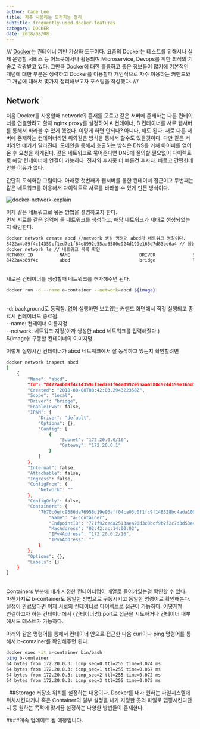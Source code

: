 ```yaml
---
author: Cade Lee
title: 자주 사용하는 도커기능 정리
subtitle: frequently-used-docker-features
category: DOCKER
date: 2018/08/08
---
```


///
[Docker][Docker]는 컨테이너 기반 가상화 도구이다. 요즘의 Docker는 테스트를 위해서나 실제 운영할 서비스 등 어느곳에서나 활용되며 Microservice, Devops를 위한 최적의 기술로 각광받고 있다.
그만큼 Docker에 대한 훌륭하고 좋은 정보들이 많기에 기본적인 개념에 대한 부분은 생략하고 Docker를 이용할때 개인적으로 자주 이용하는 커맨드와 그 개념에 대해서 몇가지 정리해보고자 포스팅을 작성했다.
///

## Network
처음 Docker를 사용할때 network의 존재를 모르고 같은 서버에 존재하는 다른 컨테이너를 연결할려고 할때 nginx proxy를 설정하여 A 컨테이너, B 컨테이너를 서로 웹서버를 통해서 바라볼 수 있게 했었다. 이렇게 하면 안되나? 아니다, 해도 된다. 서로 다른 서버에 존재하는 컨테이너라면 위와같은 방식을 통해서 할수도 있을것이다. 다만 같은 서버라면 얘기가 달라진다. 도메인을 통해서 호출하는 방식은 DNS를 거쳐 아이피를 얻어온 후 요청을 하게된다. 같은 네트워크로 묶어준다면 DNS에 질의할 필요없이 다이렉트로 해당 컨테이너에 연결이 가능하다. 전자와 후자중 더 빠른건 후자다. 빠르고 간편한데 안쓸 이유가 없다.

간단히 도식화한 그림이다. 아래중 첫번째가 웹서버를 통한 컨테이너 접근이고 두번째는 같은 네트워크를 이용해서 다이렉트로 서로를 바라볼 수 있게 만든 방식이다.

![docker-network-explain]('/images/docker-network-explain(1).png')

이제 같은 네트워크로 묶는 방법을 설명하고자 한다.  
먼저 서로를 같은 영역에 둘 네트워크를 생성하고, 해당 네트워크가 제대로 생성되었는지 확인한다.

```bash
docker network create abcd //network 생성 명령어 abcd가 네트워크 명칭이다.
8422a4b89f4c14359cf1ed7e1f64e8992e55aa6580c924d199e165d7d83be6a4 // 생성된 결과 메시지
docker network ls // 네트워크 목록 확인
NETWORK ID          NAME                          DRIVER              SCOPE
8422a4b89f4c        abcd                          bridge              local
```
&nbsp;  
새로운 컨테이너를 생성할때 네트워크를 추가해주면 된다.  
```bash
docker run -d --name a-container --network=abcd ${image}
```
&nbsp;  
-d: background로 동작함. 없이 실행하면 보고있는 커맨드 화면에서 직접 실행되고 종료시 컨테이너도 종료됨.  
--name: 컨테이너 이름지정  
--network: 네트워크 지정(아까 생성한 abcd 네트워크를 입력해줬다.)  
${image}: 구동할 컨테이너의 이미지명  

이렇게 실행시킨 컨테이너가 abcd 네트워크에서 잘 동작하고 있는지 확인할려면

```bash
docker network inspect abcd
[
    {
        "Name": "abcd",
        "Id": "8422a4b89f4c14359cf1ed7e1f64e8992e55aa6580c924d199e165d7d83be6a4",
        "Created": "2018-08-08T08:42:03.294322358Z",
        "Scope": "local",
        "Driver": "bridge",
        "EnableIPv6": false,
        "IPAM": {
            "Driver": "default",
            "Options": {},
            "Config": [
                {
                    "Subnet": "172.20.0.0/16",
                    "Gateway": "172.20.0.1"
                }
            ]
        },
        "Internal": false,
        "Attachable": false,
        "Ingress": false,
        "ConfigFrom": {
            "Network": ""
        },
        "ConfigOnly": false,
        "Containers": {
            "7b70c0efc9586da76958d19e96aff04ca03c0f1fc9f148528bc4ada106dcfdb8": {
                "Name": "a-container",
                "EndpointID": "771f92ceda2513aea20d3c8bcf9b2f2c7d3d53e46cc5940f898535002fe0537b",
                "MacAddress": "02:42:ac:14:00:02",
                "IPv4Address": "172.20.0.2/16",
                "IPv6Address": ""
            }
        },
        "Options": {},
        "Labels": {}
    }
]
```
&nbsp;  
Containers 부분에 내가 지정한 컨테이너명이 배열로 들어가있는걸 확인할 수 있다.  
마찬가지로 b-container도 동일한 방법으로 구동시키고 동일한 명령어로 확인해본다.  
설정이 완료됐다면 이제 서로의 컨테이너로 다이렉트로 접근이 가능하다. 어떻게?!  
연결하고자 하는 컨테이너에서 {컨테이너명}:port로 접근을 시도하거나 컨테이너 내부에서도 테스트가 가능하다.

아래와 같은 명령어를 통해서 컨테이너 안으로 접근한 다음 curl이나 ping 명령어를 통해서 b-container를 확인해주면 된다.

```bash
docker exec -it a-container bin/bash
ping b-container
64 bytes from 172.20.0.3: icmp_seq=0 ttl=255 time=0.074 ms
64 bytes from 172.20.0.3: icmp_seq=1 ttl=255 time=0.067 ms
64 bytes from 172.20.0.3: icmp_seq=2 ttl=255 time=0.072 ms
64 bytes from 172.20.0.3: icmp_seq=3 ttl=255 time=0.075 ms
```
&nbsp;
##Storage
저장소 위치를 설정하는 내용이다. Docker를 내가 원하는 파일시스템에 위치시킨다거나 혹은 Container의 일부 설정을 내가 지정한 곳의 파일로 맵핑시킨다던지 등 원하는 목적에 맞게끔 설정하는 다양한 방법들이 존재한다.

####계속 업데이트 될 예정입니다.

[Docker]: https://www.docker.com/
